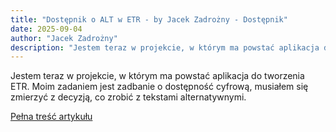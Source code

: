 ```yaml
---
title: "Dostępnik o ALT w ETR - by Jacek Zadrożny - Dostępnik"
date: 2025-09-04
author: "Jacek Zadrożny"
description: "Jestem teraz w projekcie, w którym ma powstać aplikacja do tworzenia ETR. Moim zadaniem jest zadbanie o dostępność cyfrową, musiałem się zmierzyć z decyzją, co zrobić z tekstami alternatywnymi."
---
```


Jestem teraz w projekcie, w którym ma powstać aplikacja do tworzenia ETR. Moim zadaniem jest zadbanie o dostępność cyfrową, musiałem się zmierzyć z decyzją, co zrobić z tekstami alternatywnymi.

[Pełna treść artykułu](https://dostepnik.substack.com/p/dostepnik-o-alt-w-etr)
